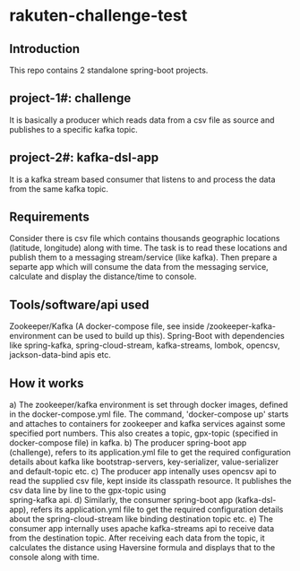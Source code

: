 # rakuten-challenge-test

Introduction
------------
This repo contains 2 standalone spring-boot projects.

project-1#: challenge
--------------------
It is basically a producer which reads data from a csv file as source and publishes to a specific kafka topic.

project-2#: kafka-dsl-app
-------------------------
It is a kafka stream based consumer that listens to and process the data from the same kafka topic.

Requirements
------------
Consider there is csv file which contains thousands geographic locations (latitude, longitude) along with time.
The task is to read these locations and publish them to a messaging stream/service (like kafka). 
Then prepare a separte app which will consume the data from the messaging service, calculate and display the distance/time to console.

Tools/software/api used
-----------------------
Zookeeper/Kafka (A docker-compose file, see inside /zookeeper-kafka-environment can be used to build up this).
Spring-Boot with dependencies like spring-kafka, spring-cloud-stream, kafka-streams, lombok, opencsv, jackson-data-bind apis etc.

How it works
------------
a) The zookeeper/kafka environment is set through docker images, defined in the docker-compose.yml file. The command, 'docker-compose up' starts and attaches to containers
   for zookeeper and kafka services against some specified port numbers. This also creates a topic, gpx-topic (specified in docker-compose file) in kafka.
b) The producer spring-boot app (challenge), refers to its application.yml file to get the required configuration details about kafka like bootstrap-servers, key-serializer,          value-serializer and default-topic etc.
c) The producer app intenally uses opencsv api to read the supplied csv file, kept inside its classpath resource. It publishes the csv data line by line to the gpx-topic using   
   spring-kafka api.
d) Similarly, the consumer spring-boot app (kafka-dsl-app), refers its application.yml file to get the required configuration details about the spring-cloud-stream like binding    destination topic etc.
e) The consumer app internally uses apache kafka-streams api to receive data from the destination topic. After receiving each data from the topic, it calculates the distance
   using Haversine formula and displays that to the console along with time.
